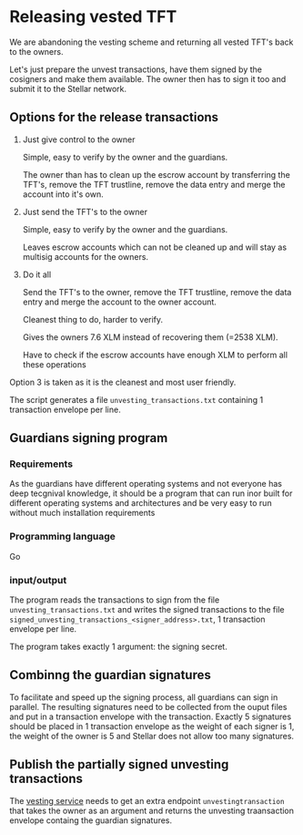 # Releasing vested TFT

We are abandoning the vesting scheme and returning all vested TFT's back to the owners.

Let's just prepare the unvest transactions, have them signed by the cosigners and make them available. The owner then has to sign it too and submit it to the Stellar network.

## Options for the release transactions

1. Just give control to the owner

    Simple, easy to verify by the owner and the guardians.

    The owner than has to clean up the escrow account by transferring the TFT's, remove the TFT trustline, remove the data entry and merge the account into it's own.

2. Just send the TFT's to the owner

    Simple, easy to verify by the owner and the guardians.

    Leaves escrow accounts which can not be cleaned up and will stay as multisig accounts for the owners.

3. Do it all

    Send the TFT's to the owner, remove the TFT trustline, remove the data entry and merge the account to the owner account.

    Cleanest thing to do, harder to verify.

    Gives the owners 7.6 XLM instead of recovering them (=2538 XLM).

    Have to check if the escrow accounts have enough XLM to perform all these operations

Option 3 is taken as it is the cleanest and most user friendly.

The script generates a file `unvesting_transactions.txt` containing 1 transaction envelope per line.

## Guardians signing program

### Requirements

As the guardians have different operating systems and not everyone has deep tecgnival knowledge, it should be a program that can run inor built for different operating systems and architectures and be very easy to run without much installation requirements

### Programming language

Go

### input/output

The program reads the transactions to sign from the file `unvesting_transactions.txt` and writes the signed transactions to the file `signed_unvesting_transactions_<signer_address>.txt`, 1 transaction envelope per line.

The program takes exactly 1 argument: the signing secret.

## Combinng the guardian signatures

To facilitate and speed up the signing process, all guardians can sign in parallel.
The resulting signatures need to be collected from the ouput files and put in a transaction envelope with the transaction. Exactly 5 signatures should be placed in 1 transaction envelope as the weight of each signer is 1, the weight of the owner is 5 and Stellar does not allow too many signatures.

## Publish the partially signed unvesting transactions

The [vesting service](../../ThreeBotPackages/vesting_service/) needs to get an extra endpoint `unvestingtransaction` that takes the owner as an argument and returns the unvesting traansaction envelope containg the guardian signatures.
